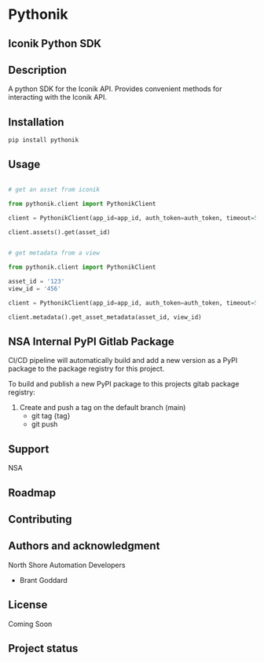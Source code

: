 # Pythonik

## Iconik Python SDK

## Description

A python SDK for the Iconik API. Provides convenient methods for interacting with the Iconik API.

## Installation

```bash
pip install pythonik
```

## Usage

```python

# get an asset from iconik

from pythonik.client import PythonikClient

client = PythonikClient(app_id=app_id, auth_token=auth_token, timeout=5)

client.assets().get(asset_id)

```

```python

# get metadata from a view

from pythonik.client import PythonikClient

asset_id = '123'
view_id = '456'

client = PythonikClient(app_id=app_id, auth_token=auth_token, timeout=5)

client.metadata().get_asset_metadata(asset_id, view_id)

```

## NSA Internal PyPI Gitlab Package

CI/CD pipeline will automatically build and add a new version as a PyPI package to the package registry for this project.

To build and publish a new PyPI package to this projects gitab package registry:

1. Create and push a tag on the default branch (main)
   - git tag {tag}
   - git push

## Support

NSA

## Roadmap

## Contributing

## Authors and acknowledgment

North Shore Automation Developers

- Brant Goddard

## License

Coming Soon

## Project status
